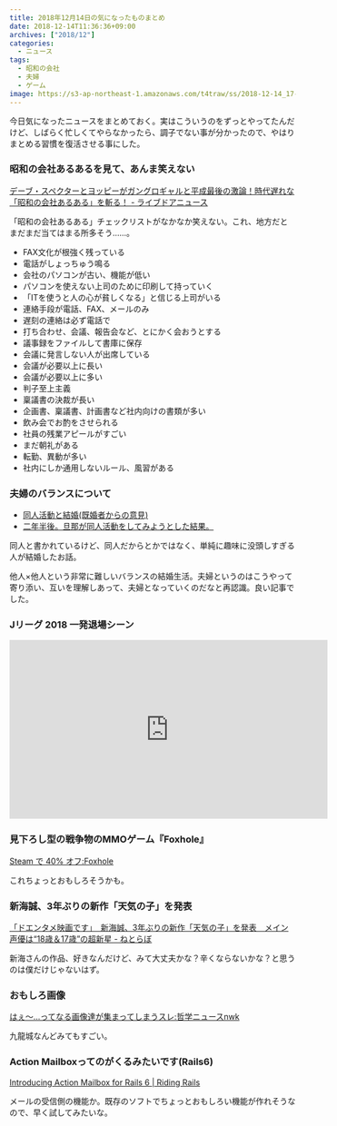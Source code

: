 ```yaml
---
title: 2018年12月14日の気になったものまとめ
date: 2018-12-14T11:36:36+09:00
archives: ["2018/12"]
categories:
  - ニュース
tags:
  - 昭和の会社
  - 夫婦
  - ゲーム
image: https://s3-ap-northeast-1.amazonaws.com/t4traw/ss/2018-12-14_17-12-35.png
---
```

今日気になったニュースをまとめておく。実はこういうのをずっとやってたんだけど、しばらく忙しくてやらなかったら、調子でない事が分かったので、やはりまとめる習慣を復活させる事にした。

<!--more-->

### 昭和の会社あるあるを見て、あんま笑えない

[デーブ・スペクターとヨッピーがガングロギャルと平成最後の激論！時代遅れな「昭和の会社あるある」を斬る！ - ライブドアニュース](http://news.livedoor.com/article/detail/15629978/)

「昭和の会社あるある」チェックリストがなかなか笑えない。これ、地方だとまだまだ当てはまる所多そう……。

  - FAX文化が根強く残っている
  - 電話がしょっちゅう鳴る
  - 会社のパソコンが古い、機能が低い
  - パソコンを使えない上司のために印刷して持っていく
  - 「ITを使うと人の心が貧しくなる」と信じる上司がいる
  - 連絡手段が電話、FAX、メールのみ
  - 遅刻の連絡は必ず電話で
  - 打ち合わせ、会議、報告会など、とにかく会おうとする
  - 議事録をファイルして書庫に保存
  - 会議に発言しない人が出席している
  - 会議が必要以上に長い
  - 会議が必要以上に多い
  - 判子至上主義
  - 稟議書の決裁が長い
  - 企画書、稟議書、計画書など社内向けの書類が多い
  - 飲み会でお酌をさせられる
  - 社員の残業アピールがすごい
  - まだ朝礼がある
  - 転勤、異動が多い
  - 社内にしか通用しないルール、風習がある

### 夫婦のバランスについて

  - [同人活動と結婚(既婚者からの意見)](https://anond.hatelabo.jp/20160622100234)
  - [二年半後。旦那が同人活動をしてみようとした結果。](https://anond.hatelabo.jp/20181213162650)

同人と書かれているけど、同人だからとかではなく、単純に趣味に没頭しすぎる人が結婚したお話。

他人×他人という非常に難しいバランスの結婚生活。夫婦というのはこうやって寄り添い、互いを理解しあって、夫婦となっていくのだなと再認識。良い記事でした。

### Jリーグ 2018 一発退場シーン

<iframe width="560" height="315" src="https://www.youtube.com/embed/tF_0YUAWenc" frameborder="0" allow="accelerometer; autoplay; encrypted-media; gyroscope; picture-in-picture" allowfullscreen></iframe>

### 見下ろし型の戦争物のMMOゲーム『Foxhole』

[Steam で 40% オフ:Foxhole](https://store.steampowered.com/app/505460/Foxhole/)

これちょっとおもしろそうかも。

### 新海誠、3年ぶりの新作「天気の子」を発表

[「ドエンタメ映画です」　新海誠、3年ぶりの新作「天気の子」を発表　メイン声優は“18歳＆17歳”の超新星 - ねとらぼ](http://nlab.itmedia.co.jp/nl/articles/1812/14/news129.html)

新海さんの作品、好きなんだけど、みて大丈夫かな？辛くならないかな？と思うのは僕だけじゃないはず。

### おもしろ画像

[はぇ～...ってなる画像達が集まってしまうスレ:哲学ニュースnwk](http://blog.livedoor.jp/nwknews/archives/5435633.html)

九龍城なんどみてもすごい。

### Action Mailboxってのがくるみたいです(Rails6)

[Introducing Action Mailbox for Rails 6 | Riding Rails](https://weblog.rubyonrails.org/2018/12/13/introducing-action-mailbox-for-rails-6/)

メールの受信側の機能か。既存のソフトでちょっとおもしろい機能が作れそうなので、早く試してみたいな。

